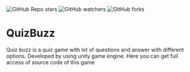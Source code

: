 ![GitHub Repo stars](https://img.shields.io/github/stars/satyagames/QuizBuzz?style=social)
![GitHub watchers](https://img.shields.io/github/watchers/satyagames/QuizBuzz?style=social)
![GitHub forks](https://img.shields.io/github/forks/satyagames/QuizBuzz?style=social)

# QuizBuzz
Quiz buzz is a quiz game with lot of questions and answer with different options. Developed by using unity game engine. Here you can get full access of source code of this game
